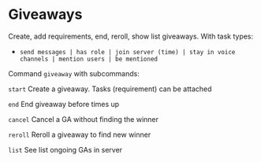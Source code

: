 # Giveaways

Create, add requirements, end, reroll, show list giveaways. With task types:

* `send messages | has role | join server (time) | stay in voice channels | mention users | be mentioned`

Command `giveaway` with subcommands:

`start` Create a giveaway. Tasks (requirement) can be attached

`end` End giveaway before times up

`cancel` Cancel a GA without finding the winner

`reroll` Reroll a giveaway to find new winner

`list` See list ongoing GAs in server
